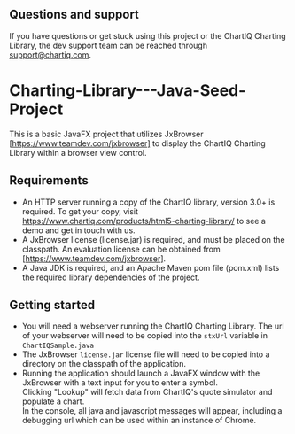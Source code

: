 ## Questions and support

If you have questions or get stuck using this project or the ChartIQ Charting Library, the dev support team can be reached through [support@chartiq.com](support@chartiq.com).

# Charting-Library---Java-Seed-Project

This is a basic JavaFX project that utilizes JxBrowser [https://www.teamdev.com/jxbrowser] to display the ChartIQ 
Charting Library within a browser view control. 

## Requirements

 - An HTTP server running a copy of the ChartIQ library, version 3.0+ is required. To get your copy, visit https://www.chartiq.com/products/html5-charting-library/ to see a demo and get in touch with us.
 - A JxBrowser license (license.jar) is required, and must be placed on the classpath.  An evaluation license can be obtained from [https://www.teamdev.com/jxbrowser].
 - A Java JDK is required, and an Apache Maven pom file (pom.xml) lists the required library dependencies of the project. 

## Getting started

 - You will need a webserver running the ChartIQ Charting Library. 
 The url of your webserver will need to be copied into the `stxUrl` variable in `ChartIQSample.java`
 - The JxBrowser `license.jar` license file will need to be copied into a directory on the classpath of the application. 
 - Running the application should launch a JavaFX window with the JxBrowser with a text input for you to enter a symbol.  
 Clicking "Lookup" will fetch data from ChartIQ's quote simulator and populate a chart.  
 In the console, all java and javascript messages will appear, including a debugging url which can be used within an instance of Chrome. 
 
